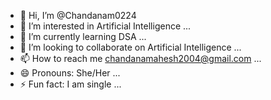 - 👋 Hi, I’m @Chandanam0224
- 👀 I’m interested in Artificial Intelligence ...
- 🌱 I’m currently learning DSA ...
- 💞️ I’m looking to collaborate on Artificial Intelligence ...
- 📫 How to reach me chandanamahesh2004@gmail.com ...
- 😄 Pronouns: She/Her ...
- ⚡ Fun fact: I am single ...

<!---
Chandanam0224/Chandanam0224 is a ✨ special ✨ repository because its `README.md` (this file) appears on your GitHub profile.
You can click the Preview link to take a look at your changes.
--->
